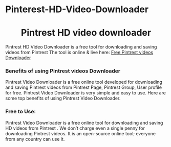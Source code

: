 # Pinterest-HD-Video-Downloader
# <div align="center">Pintrest HD video downloader </div>  
  

Pintrest HD Video Downloader is a free tool for downloading and saving videos from Pintrest The tool is online & live here: [Free Pintrest  videos Downloader](https://hdstockimages.com/pinterest-video-downloader/)  
  


### Benefits of using Pintrest  videos Downloader  
Pintrest  Video Downloader is a free online tool developed for downloading and saving Pintrest  videos from Pintrest  Page, Pintrest  Group, User profile for free. Pintrest  Video Downloader is very simple and easy to use. Here are some top benefits of using Pintrest  Video Downloader.  
 
 ### Free to Use: 
Pintrest  Video Downloader is a free online tool for downloading and saving HD videos from Pintrest . We don’t charge even a single penny for downloading Pintrest  videos. It is an open-source online tool; everyone from any country can use it. 
<br/>  


  



